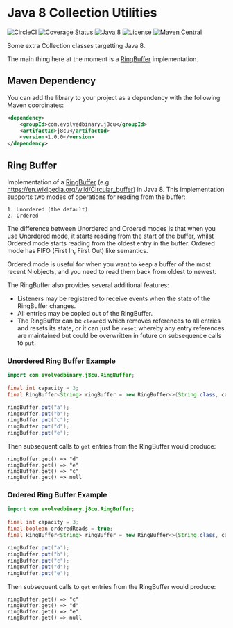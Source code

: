 # Java 8 Collection Utilities

[![CircleCI](https://dl.circleci.com/status-badge/img/gh/evolvedbinary/j8cu/tree/main.svg?style=svg)](https://dl.circleci.com/status-badge/redirect/gh/evolvedbinary/j8cu/tree/main)
[![Coverage Status](https://coveralls.io/repos/github/evolvedbinary/j8cu/badge.svg?branch=main)](https://coveralls.io/github/evolvedbinary/j8xu?branch=main)
[![Java 8](https://img.shields.io/badge/java-8-blue.svg)](https://adoptopenjdk.net/)
[![License](https://img.shields.io/badge/license-BSD%203-blue.svg)](https://opensource.org/licenses/BSD-3-Clause)
[![Maven Central](https://maven-badges.herokuapp.com/maven-central/com.evolvedbinary.j8cu/j8cu/badge.svg)](https://search.maven.org/search?q=g:com.evolvedbinary.j8xu)

Some extra Collection classes targetting Java 8.

The main thing here at the moment is a [RingBuffer](src/main/java/com/evolvedbinary/j8cu/RingBuffer.java) implementation.

## Maven Dependency
You can add the library to your project as a dependency with the following Maven coordinates:
```xml
<dependency>
    <groupId>com.evolvedbinary.j8cu</groupId>
    <artifactId>j8cu</artifactId>
    <version>1.0.0</version>
</dependency>
```

## Ring Buffer
Implementation of a [RingBuffer](src/main/java/com/evolvedbinary/j8cu/RingBuffer.java) (e.g. https://en.wikipedia.org/wiki/Circular_buffer) in Java 8.
This implementation supports two modes of operations for reading from the buffer:
    
    1. Unordered (the default)
    2. Ordered

The difference between Unordered and Ordered modes is that when you use Unordered mode,
it starts reading from the start of the buffer, whilst Ordered mode starts reading from the 
oldest entry in the buffer. Ordered mode has FIFO (First In, First Out) like semantics.

Ordered mode is useful for when you want to keep a buffer of the most recent N objects,
and you need to read them back from oldest to newest.

The RingBuffer also provides several additional features:
* Listeners may be registered to receive events when the state of the RingBuffer changes.
* All entries may be copied out of the RingBuffer.
* The RingBuffer can be `clear`ed which removes references to all entries and resets its state, or it can just be `reset` whereby any entry references are maintained but could be overwritten in future on subsequence calls to `put`.

### Unordered Ring Buffer Example

```java
import com.evolvedbinary.j8cu.RingBuffer;
    
final int capacity = 3;
final RingBuffer<String> ringBuffer = new RingBuffer<>(String.class, capacity);

ringBuffer.put("a");
ringBuffer.put("b");
ringBuffer.put("c");
ringBuffer.put("d");
ringBuffer.put("e");
```

Then subsequent calls to `get` entries from the RingBuffer would produce:
```
ringBuffer.get() => "d"
ringBuffer.get() => "e"
ringBuffer.get() => "c"
ringBuffer.get() => null
```

### Ordered Ring Buffer Example

```java
import com.evolvedbinary.j8cu.RingBuffer;
    
final int capacity = 3;
final boolean orderedReads = true;
final RingBuffer<String> ringBuffer = new RingBuffer<>(String.class, capacity, orderedReads);

ringBuffer.put("a");
ringBuffer.put("b");
ringBuffer.put("c");
ringBuffer.put("d");
ringBuffer.put("e");
```

Then subsequent calls to `get` entries from the RingBuffer would produce:
```
ringBuffer.get() => "c"
ringBuffer.get() => "d"
ringBuffer.get() => "e"
ringBuffer.get() => null
```

